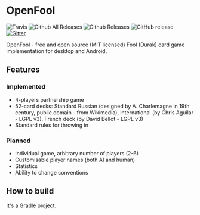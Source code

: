 # OpenFool
![Travis](https://img.shields.io/travis/hyst329/OpenFool.svg)
![Github All Releases](https://img.shields.io/github/downloads/hyst329/OpenFool/total.svg)
![Github Releases](https://img.shields.io/github/downloads/hyst329/OpenFool/latest/total.svg)
![GitHub release](https://img.shields.io/github/release/hyst329/OpenFool.svg)
[![Gitter](https://img.shields.io/gitter/room/OpenFoolCommunity/Lobby.svg)](https://gitter.im/OpenFoolCommunity/Lobby)


OpenFool - free and open source (MIT licensed) Fool (Durak) card game implementation for desktop and Android.

## Features
### Implemented
- 4-players partnership game
- 52-card decks: Standard Russian (designed by A. Charlemagne in 19th century, public domain - from Wikimedia),
    international (by Chris Aguilar - LGPL v3), French deck (by David Bellot - LGPL v3)
- Standard rules for throwing in

### Planned
- Individual game, arbitrary number of players (2-6)
- Customisable player names (both AI and human)
- Statistics
- Ability to change conventions

## How to build
It's a Gradle project.